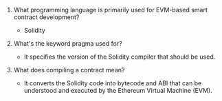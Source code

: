 1. What programming language is primarily used for EVM-based smart contract development?
   * Solidity

2. What's the keyword pragma used for?
   * It specifies the version of the Solidity compiler that should be used.

3. What does compiling a contract mean?
   * It converts the Solidity code into bytecode and ABI that can be understood and executed by the Ethereum Virtual Machine (EVM).